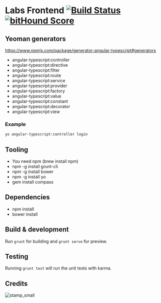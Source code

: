 # Labs Frontend [![Build Status](https://travis-ci.org/clearbooks/labs-frontend.svg)](https://travis-ci.org/clearbooks/labs-frontend) [![bitHound Score](https://www.bithound.io/github/clearbooks/labs-frontend/badges/score.svg)](https://www.bithound.io/github/clearbooks/labs-frontend/master)

## Yeoman generators
https://www.npmjs.com/package/generator-angular-typescript#generators

* angular-typescript:controller
* angular-typescript:directive
* angular-typescript:filter
* angular-typescript:route
* angular-typescript:service
* angular-typescript:provider
* angular-typescript:factory
* angular-typescript:value
* angular-typescript:constant
* angular-typescript:decorator
* angular-typescript:view

### Example
```bash
yo angular-typescript:controller login
```

## Tooling

* You need npm (brew install npm)
* npm -g install grunt-cli
* npm -g install bower
* npm -g install yo
* gem install compass
 
## Dependencies

* npm install
* bower install

## Build & development

Run `grunt` for building and `grunt serve` for preview.

## Testing

Running `grunt test` will run the unit tests with karma.

## Credits

![stamp_small](https://cloud.githubusercontent.com/assets/980959/9278343/27074a4c-42a8-11e5-8262-89c1d6f2217e.png)

